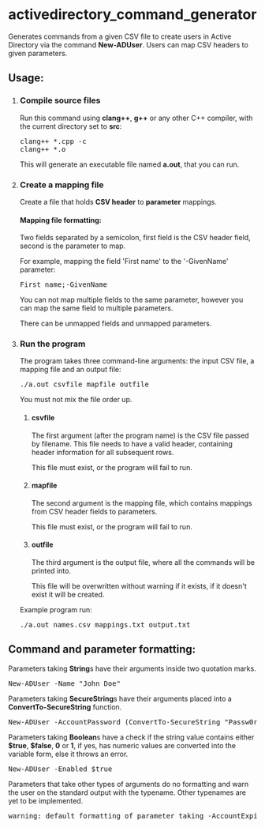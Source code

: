 # activedirectory_command_generator
Generates commands from a given CSV file to create users in Active Directory via the command <b>New-ADUser</b>. Users can map CSV headers to given parameters.
## Usage:
<ol>
  <li><h3>Compile source files</h3></li>
  <p>Run this command using <b>clang++</b>, <b>g++</b> or any other C++ compiler, with the current directory set to <b>src</b>:</p>
  <pre>clang++ *.cpp -c<br>clang++ *.o</pre>
  <p>This will generate an executable file named <b>a.out</b>, that you can run.</p>
  
  <li><h3>Create a mapping file</h3></li>
  <p>Create a file that holds <b>CSV header</b> to <b>parameter</b> mappings.</p>
  <h4>Mapping file formatting:</h4>
  <p>Two fields separated by a semicolon, first field is the CSV header field, second is the parameter to map.</p>
  <p>For example, mapping the field 'First name' to the '-GivenName' parameter:</p>
  <pre>First name;-GivenName</pre>
  <p>You can not map multiple fields to the same parameter, however you can map the same field to multiple parameters.</p>
  <p>There can be unmapped fields and unmapped parameters.</p>
  <li><h3>Run the program</h3></li>
  <p>The program takes three command-line arguments: the input CSV file, a mapping file and an output file:</p>
  <pre>./a.out csvfile mapfile outfile</pre>
  <p>You must not mix the file order up.</p>
  <ol>
    <li><h4>csvfile</h4></li>
    <p>The first argument (after the program name) is the CSV file passed by filename. This file needs to have a valid header, containing header information for all subsequent rows.</p>
    <p>This file must exist, or the program will fail to run.</p>
    <li><h4>mapfile</h4></li>
    <p>The second argument is the mapping file, which contains mappings from CSV header fields to parameters.</p>
    <p>This file must exist, or the program will fail to run.</p>
    <li><h4>outfile</h4></li>
    <p>The third argument is the output file, where all the commands will be printed into.</p>
    <p>This file will be overwritten without warning if it exists, if it doesn't exist it will be created.</p>
  </ol>
  <p>Example program run:</p>
  <pre>./a.out names.csv mappings.txt output.txt</pre>
</ol>

## Command and parameter formatting:
<p>Parameters taking <b>String</b>s have their arguments inside two quotation marks.</p>
<pre>New-ADUser -Name "John Doe"</pre>
<p>Parameters taking <b>SecureString</b>s have their arguments placed into a <b>ConvertTo-SecureString</b> function.</p>
<pre>New-ADUser -AccountPassword (ConvertTo-SecureString "Passw0rd" -AsPlainText -Force)</pre>
<p>Parameters taking <b>Boolean</b>s have a check if the string value contains either <b>$true</b>, <b>$false</b>, <b>0</b> or <b>1</b>, if yes, has numeric values are converted into the variable form, else it throws an error.</p>
<pre>New-ADUser -Enabled $true</pre>
<p>Parameters that take other types of arguments do no formatting and warn the user on the standard output with the typename. Other typenames are yet to be implemented.</p>
<pre>warning: default formatting of parameter taking -AccountExpirationDate</pre>
